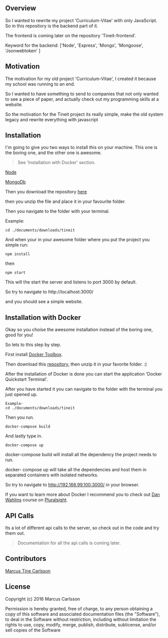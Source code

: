 ## Overview

So I wanted to rewrite my project 'Curriculum-Vitae' with only JavaScript. 
So in this repository is the backend part of it. 

The frontend is coming later on the repository 'Tineit-frontend'.

Keyword for the backend: ['Node', 'Express', 'Mongo', 'Mongoose', 'Jsonwebtoken' ]

## Motivation

 The motivation for my old project 'Curriculum-Vitae', I created it because my school was running to an end.

So I wanted to have something to send to companies that not only wanted to see a piece of paper, and actually check out my
 programming skills at a website.

 So the motivation for the Tineit project its really simple, make the old system legacy and rewrite everything with javascript

## Installation

I'm going to give you two ways to install this on your machine. 
This one is the boring one, and the other one is awesome. 
> See 'Installation with Docker' section.

[Node](https://nodejs.org/en/)

[MongoDb](https://www.mongodb.com/)

Then you download the repository [here](https://github.com/Tinee/Curriculum-Vitae/archive/master.zip)

then you unzip the file and place it in your favourite folder.

Then you navigate to the folder with your terminal.

Example:
```
cd ./documents/downloads/tineit
```

And when your in your awesome folder where you put the project you simple run:
```
npm install
```
then
```
npm start
```

This will the start the server and listens to port 3000 by default. 

So try to navigate to http://localhost:3000/

and you should see a simple website.

## Installation with Docker

Okay so you choise the awesome installation instead of the boring one, good for you! 

So lets to this step by step.

First install [Docker Toolbox](https://www.docker.com/products/docker-toolbox).

Then download this [repository](https://github.com/Tinee/Curriculum-Vitae/archive/master.zip), then unzip it in your favorite folder. :)

After the installation of Docker is done you can start the application 'Docker Quickstart Terminal'.

After you have started it you can navigate to the folder with the terminal you just opened up.


```
Example-
cd ./documents/downloads/tineit
```
Then you run.
```
docker-compose build
```
And lastly type in.
```
docker-compose up
```

docker-compose build will install all the dependency the project needs to run.

docker- compose up will take all the dependencies and host them in separated containers with isolated networks.

So try to navigate to http://192.168.99.100:3000/ in your browser.

If you want to learn more about Docker I recommend you to check out [Dan Wahlins](https://twitter.com/DanWahlin) course on [Pluralsight](https://www.pluralsight.com/courses/docker-web-development).


## API Calls

Its a lot of different api calls to the server, so check out in the code and try them out.
> Documentation for all the api calls is coming later.


## Contributors

[Marcus Tine Carlsson](https://twitter.com/tineiit)

## License

Copyright (c) 2016 Marcus Carlsson

Permission is hereby granted, free of charge, to any person obtaining a copy
of this software and associated documentation files (the "Software"), to deal
in the Software without restriction, including without limitation the rights
to use, copy, modify, merge, publish, distribute, sublicense, and/or sell
copies of the Software
